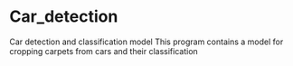 # Car_detection
Car detection and classification model
This program contains a model for cropping carpets from cars and their classification 
